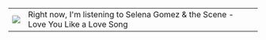 
<table border="0"><tr>
<td valign="center"><img src="https:&#x2F;&#x2F;lastfm.freetls.fastly.net&#x2F;i&#x2F;u&#x2F;64s&#x2F;6bd48f6b206bf6bed59622b81a53f6bf.png"> </img>  </td>
<td valign="center">Right now, I&#39;m listening to  Selena Gomez &amp; the Scene - Love You Like a Love Song</td>
</tr></table>